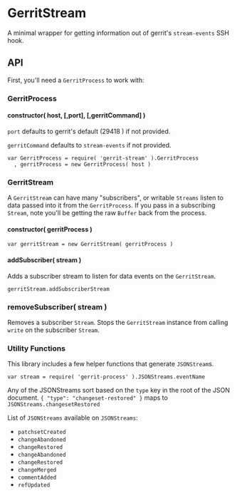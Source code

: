 # GerritStream

A minimal wrapper for getting information out of gerrit's `stream-events` SSH
hook.

## API

First, you'll need a `GerritProcess` to work with:

### GerritProcess

#### constructor( host, [,port], [,gerritCommand] )

`port` defaults to gerrit's default (29418 ) if not provided.

`gerritCommand` defaults to `stream-events` if not provided.

```
var GerritProcess = require( 'gerrit-stream' ).GerritProcess
  , gerritProcess = new GerritProcess( host )
```

### GerritStream

A `GerritStream` can have many "subscribers", or writable `Streams` listen
to data passed into it from the `GerritProcess`. If you pass in a
subscribing `Stream`, note you'll be getting the raw `Buffer` back from the
process.

#### constructor( gerritProcess )

`var gerritStream = new GerritStream( gerritProcess )`

#### addSubscriber( stream )

Adds a subscriber stream to listen for data events on the `GerritStream`.

`gerritStream.addSubscriberStream`

### removeSubscriber( stream )

Removes a subscriber `Stream`. Stops the `GerritStream` instance from calling
`write` on the subscriber `Stream`.

### Utility Functions

This library includes a few helper functions that generate `JSONStream`s.

`var stream = require( 'gerrit-process' ).JSONStreams.eventName`

Any of the JSONStreams sort based on the `type` key in the root of the JSON
document. `{ "type": "changeset-restored" }` maps to 
`JSONStreams.changesetRestored`

List of `JSONStreams` available on `JSONStreams`:

* `patchsetCreated`
* `changeAbandoned`
* `changeRestored`
* `changeAbandoned`
* `changeRestored`
* `changeMerged`
* `commentAdded`
* `refUpdated`
